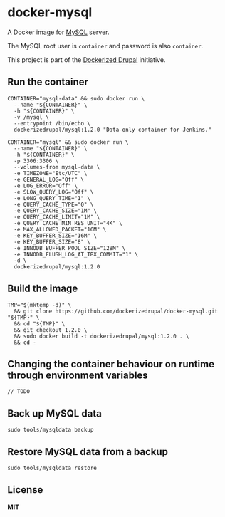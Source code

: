 # docker-mysql

A Docker image for [MySQL](http://www.mysql.com/) server.

The MySQL root user is `container` and password is also `container`.

This project is part of the [Dockerized Drupal](https://dockerizedrupal.com/) initiative.

## Run the container

    CONTAINER="mysql-data" && sudo docker run \
      --name "${CONTAINER}" \
      -h "${CONTAINER}" \
      -v /mysql \
      --entrypoint /bin/echo \
      dockerizedrupal/mysql:1.2.0 "Data-only container for Jenkins."

    CONTAINER="mysql" && sudo docker run \
      --name "${CONTAINER}" \
      -h "${CONTAINER}" \
      -p 3306:3306 \
      --volumes-from mysql-data \
      -e TIMEZONE="Etc/UTC" \
      -e GENERAL_LOG="Off" \
      -e LOG_ERROR="Off" \
      -e SLOW_QUERY_LOG="Off" \
      -e LONG_QUERY_TIME="1" \
      -e QUERY_CACHE_TYPE="0" \
      -e QUERY_CACHE_SIZE="1M" \
      -e QUERY_CACHE_LIMIT="1M" \
      -e QUERY_CACHE_MIN_RES_UNIT="4K" \
      -e MAX_ALLOWED_PACKET="16M" \
      -e KEY_BUFFER_SIZE="16M" \
      -e KEY_BUFFER_SIZE="8" \
      -e INNODB_BUFFER_POOL_SIZE="128M" \
      -e INNODB_FLUSH_LOG_AT_TRX_COMMIT="1" \
      -d \
      dockerizedrupal/mysql:1.2.0

## Build the image

    TMP="$(mktemp -d)" \
      && git clone https://github.com/dockerizedrupal/docker-mysql.git "${TMP}" \
      && cd "${TMP}" \
      && git checkout 1.2.0 \
      && sudo docker build -t dockerizedrupal/mysql:1.2.0 . \
      && cd -

## Changing the container behaviour on runtime through environment variables

    // TODO

## Back up MySQL data

    sudo tools/mysqldata backup

## Restore MySQL data from a backup

    sudo tools/mysqldata restore

## License

**MIT**
